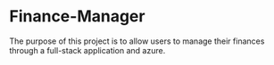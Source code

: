 # Finance-Manager
The purpose of this project is to allow users to manage their finances through a full-stack application and azure.
